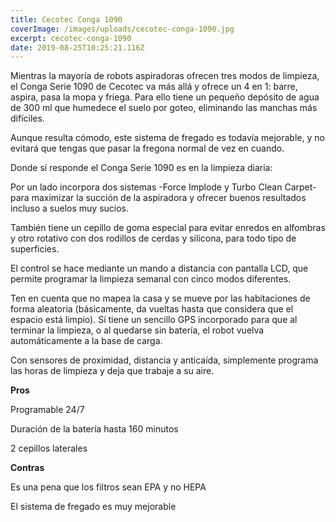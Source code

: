```yaml
---
title: Cecotec Conga 1090
coverImage: /images/uploads/cecotec-conga-1090.jpg
excerpt: cecotec-conga-1090
date: 2019-08-25T10:25:21.116Z
---
```

Mientras la mayoría de robots aspiradoras ofrecen tres modos de limpieza, el Conga Serie 1090 de Cecotec va más allá y ofrece un 4 en 1: barre, aspira, pasa la mopa y friega. Para ello tiene un pequeño depósito de agua de 300 ml que humedece el suelo por goteo, eliminando las manchas más difíciles.

Aunque resulta cómodo, este sistema de fregado es todavía mejorable, y no evitará que tengas que pasar la fregona normal de vez en cuando.



Donde sí responde el Conga Serie 1090 es en la limpieza diaria:



Por un lado incorpora dos sistemas -Force Implode y Turbo Clean Carpet- para maximizar la succión de la aspiradora y ofrecer buenos resultados incluso a suelos muy sucios.

También tiene un cepillo de goma especial para evitar enredos en alfombras y otro rotativo con dos rodillos de cerdas y silicona, para todo tipo de superficies.

El control se hace mediante un mando a distancia con pantalla LCD, que permite programar la limpieza semanal con cinco modos diferentes.

Ten en cuenta que no mapea la casa y se mueve por las habitaciones de forma aleatoria (básicamente, da vueltas hasta que considera que el espacio está limpio). Sí tiene un sencillo GPS incorporado para que al terminar la limpieza, o al quedarse sin batería, el robot vuelva automáticamente a la base de carga.



Con sensores de proximidad, distancia y anticaída, simplemente programa las horas de limpieza y deja que trabaje a su aire.



**Pros**

Programable 24/7

Duración de la batería hasta 160 minutos

2 cepillos laterales

**Contras**

Es una pena que los filtros sean EPA y no HEPA

El sistema de fregado es muy mejorable
